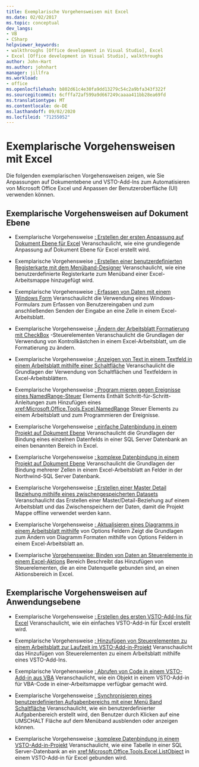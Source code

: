 ```yaml
---
title: Exemplarische Vorgehensweisen mit Excel
ms.date: 02/02/2017
ms.topic: conceptual
dev_langs:
- VB
- CSharp
helpviewer_keywords:
- walkthroughs [Office development in Visual Studio], Excel
- Excel [Office development in Visual Studio], walkthroughs
author: John-Hart
ms.author: johnhart
manager: jillfra
ms.workload:
- office
ms.openlocfilehash: b802d61c4e30fa9dd13279c54c2a9bfa343f322f
ms.sourcegitcommit: 6cfffa72af599a9d667249caaaa411bb28ea69fd
ms.translationtype: MT
ms.contentlocale: de-DE
ms.lasthandoff: 09/02/2020
ms.locfileid: "71255052"
---
```

# <a name="walkthroughs-using-excel"></a>Exemplarische Vorgehensweisen mit Excel
  Die folgenden exemplarischen Vorgehensweisen zeigen, wie Sie Anpassungen auf Dokumentebene und VSTO-Add-Ins zum Automatisieren von Microsoft Office Excel und Anpassen der Benutzeroberfläche (UI) verwenden können.

## <a name="document-level-walkthroughs"></a>Exemplarische Vorgehensweisen auf Dokument Ebene
- Exemplarische Vorgehensweise [: Erstellen der ersten Anpassung auf Dokument Ebene für Excel](../vsto/walkthrough-creating-your-first-document-level-customization-for-excel.md) Veranschaulicht, wie eine grundlegende Anpassung auf Dokument Ebene für Excel erstellt wird.

- Exemplarische Vorgehensweise [: Erstellen einer benutzerdefinierten Registerkarte mit dem Menüband-Designer](../vsto/walkthrough-creating-a-custom-tab-by-using-the-ribbon-designer.md) Veranschaulicht, wie eine benutzerdefinierte Registerkarte zum Menüband einer Excel-Arbeitsmappe hinzugefügt wird.

- Exemplarische Vorgehensweise [: Erfassen von Daten mit einem Windows Form](../vsto/walkthrough-collecting-data-using-a-windows-form.md) Veranschaulicht die Verwendung eines Windows-Formulars zum Erfassen von Benutzereingaben und zum anschließenden Senden der Eingabe an eine Zelle in einem Excel-Arbeitsblatt.

- Exemplarische Vorgehensweise [: Ändern der Arbeitsblatt Formatierung mit CheckBox](../vsto/walkthrough-changing-worksheet-formatting-using-checkbox-controls.md) -Steuerelementen Veranschaulicht die Grundlagen der Verwendung von Kontrollkästchen in einem Excel-Arbeitsblatt, um die Formatierung zu ändern.

- Exemplarische Vorgehensweise [: Anzeigen von Text in einem Textfeld in einem Arbeitsblatt mithilfe einer Schaltfläche](../vsto/walkthrough-displaying-text-in-a-text-box-in-a-worksheet-using-a-button.md) Veranschaulicht die Grundlagen der Verwendung von Schaltflächen und Textfeldern in Excel-Arbeitsblättern.

- Exemplarische Vorgehensweise [: Program mieren gegen Ereignisse eines NamedRange-Steuer](../vsto/walkthrough-programming-against-events-of-a-namedrange-control.md) Elements Enthält Schritt-für-Schritt-Anleitungen zum Hinzufügen eines <xref:Microsoft.Office.Tools.Excel.NamedRange> Steuer Elements zu einem Arbeitsblatt und zum Programmieren der Ereignisse.

- Exemplarische Vorgehensweise [: einfache Datenbindung in einem Projekt auf Dokument Ebene](../vsto/walkthrough-simple-data-binding-in-a-document-level-project.md) Veranschaulicht die Grundlagen der Bindung eines einzelnen Datenfelds in einer SQL Server Datenbank an einen benannten Bereich in Excel.

- Exemplarische Vorgehensweise [: komplexe Datenbindung in einem Projekt auf Dokument Ebene](../vsto/walkthrough-complex-data-binding-in-a-document-level-project.md) Veranschaulicht die Grundlagen der Bindung mehrerer Zellen in einem Excel-Arbeitsblatt an Felder in der Northwind-SQL Server Datenbank.

- Exemplarische Vorgehensweise [: Erstellen einer Master Detail Beziehung mithilfe eines zwischengespeicherten Datasets](../vsto/walkthrough-creating-a-master-detail-relation-using-a-cached-dataset.md) Veranschaulicht das Erstellen einer Master/Detail-Beziehung auf einem Arbeitsblatt und das Zwischenspeichern der Daten, damit die Projekt Mappe offline verwendet werden kann.

- Exemplarische Vorgehensweise [: Aktualisieren eines Diagramms in einem Arbeitsblatt mithilfe](../vsto/walkthrough-updating-a-chart-in-a-worksheet-using-radio-buttons.md) von Options Feldern Zeigt die Grundlagen zum Ändern von Diagramm Formaten mithilfe von Options Feldern in einem Excel-Arbeitsblatt an.

- Exemplarische [Vorgehensweise: Binden von Daten an Steuerelemente in einem Excel-Aktions](../vsto/walkthrough-binding-data-to-controls-on-an-excel-actions-pane.md) Bereich Beschreibt das Hinzufügen von Steuerelementen, die an eine Datenquelle gebunden sind, an einen Aktionsbereich in Excel.

## <a name="application-level-walkthroughs"></a>Exemplarische Vorgehensweisen auf Anwendungsebene
- Exemplarische Vorgehensweise [: Erstellen des ersten VSTO-Add-Ins für Excel](../vsto/walkthrough-creating-your-first-vsto-add-in-for-excel.md) Veranschaulicht, wie ein einfaches VSTO-Add-in für Excel erstellt wird.

- Exemplarische Vorgehensweise [: Hinzufügen von Steuerelementen zu einem Arbeitsblatt zur Laufzeit im VSTO-Add-in-Projekt](../vsto/walkthrough-adding-controls-to-a-worksheet-at-run-time-in-vsto-add-in-project.md) Veranschaulicht das Hinzufügen von Steuerelementen zu einem Arbeitsblatt mithilfe eines VSTO-Add-Ins.

- Exemplarische Vorgehensweise [: Abrufen von Code in einem VSTO-Add-in aus VBA](../vsto/walkthrough-calling-code-in-a-vsto-add-in-from-vba.md) Veranschaulicht, wie ein Objekt in einem VSTO-Add-in für VBA-Code in einer-Arbeitsmappe verfügbar gemacht wird.

- Exemplarische Vorgehensweise [: Synchronisieren eines benutzerdefinierten Aufgabenbereichs mit einer Menü Band Schaltfläche](../vsto/walkthrough-synchronizing-a-custom-task-pane-with-a-ribbon-button.md) Veranschaulicht, wie ein benutzerdefinierter Aufgabenbereich erstellt wird, den Benutzer durch Klicken auf eine UMSCHALT Fläche auf dem Menüband ausblenden oder anzeigen können.

- Exemplarische Vorgehensweise [: komplexe Datenbindung in einem VSTO-Add-in-Projekt](../vsto/walkthrough-complex-data-binding-in-vsto-add-in-project.md) Veranschaulicht, wie eine Tabelle in einer SQL Server-Datenbank an ein <xref:Microsoft.Office.Tools.Excel.ListObject> in einem VSTO-Add-in für Excel gebunden wird.
